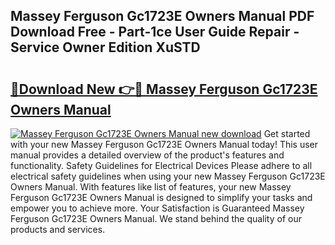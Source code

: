 ## Massey Ferguson Gc1723E Owners Manual PDF Download Free - Part-1ce User Guide Repair - Service Owner Edition XuSTD

# <h2><a href="http://bc92408.oget.top/?id=Massey+Ferguson+Gc1723E+Owners+Manual">🔗Download New 👉🔴 Massey Ferguson Gc1723E Owners Manual</a></h2>

[![Massey Ferguson Gc1723E Owners Manual new download](https://i.imgur.com/5g1atiW.png)](http://bc92408.oget.top/?id=Massey+Ferguson+Gc1723E+Owners+Manual)
Get started with your new Massey Ferguson Gc1723E Owners Manual today! This user manual provides a detailed overview of the product's features and functionality. Safety Guidelines for Electrical Devices Please adhere to all electrical safety guidelines when using your new Massey Ferguson Gc1723E Owners Manual. With features like list of features, your new Massey Ferguson Gc1723E Owners Manual is designed to simplify your tasks and empower you to achieve more. Your Satisfaction is Guaranteed Massey Ferguson Gc1723E Owners Manual. We stand behind the quality of our products and services.
